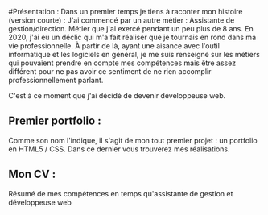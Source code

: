 #Présentation :
Dans un premier temps je tiens à raconter mon histoire (version courte) :
J'ai commencé par un autre métier : Assistante de gestion/direction. Métier que j'ai exercé pendant un peu plus de 8 ans. 
En 2020, j'ai eu un déclic qui m'a fait réaliser que je tournais en rond dans ma vie professionnelle. 
À partir de là, ayant une aisance avec l'outil informatique et les logiciels en général, je me suis renseigné sur les métiers qui pouvaient prendre en compte mes compétences mais être assez différent pour ne pas avoir ce sentiment de ne rien accomplir professionnellement parlant.

C'est à ce moment que j'ai décidé de devenir développeuse web.

## Premier portfolio :

Comme son nom l'indique, il s'agit de mon tout premier projet : un portfolio en  HTML5 / CSS. 
Dans ce dernier vous trouverez mes réalisations.

## Mon CV :

Résumé de mes compétences en temps qu'assistante de gestion et développeuse web
